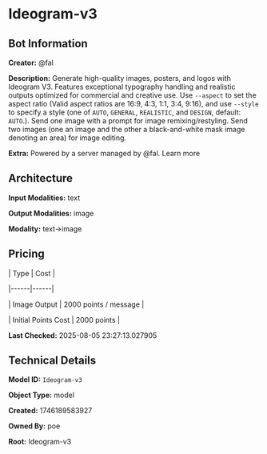 # Ideogram-v3

## Bot Information

**Creator:** @fal

**Description:** Generate high-quality images, posters, and logos with Ideogram V3. Features exceptional typography handling and realistic outputs optimized for commercial and creative use. Use `--aspect` to set the aspect ratio (Valid aspect ratios are 16:9, 4:3, 1:1, 3:4, 9:16), and use `--style`  to specify a style (one of `AUTO`, `GENERAL`, `REALISTIC`, and `DESIGN`, default: `AUTO`.). Send one image with a prompt for image remixing/restyling. Send two images (one an image and the other a black-and-white mask image denoting an area) for image editing.

**Extra:** Powered by a server managed by @fal. Learn more


## Architecture

**Input Modalities:** text

**Output Modalities:** image

**Modality:** text->image


## Pricing

| Type | Cost |

|------|------|

| Image Output | 2000 points / message |

| Initial Points Cost | 2000 points |


**Last Checked:** 2025-08-05 23:27:13.027905


## Technical Details

**Model ID:** `Ideogram-v3`

**Object Type:** model

**Created:** 1746189583927

**Owned By:** poe

**Root:** Ideogram-v3
